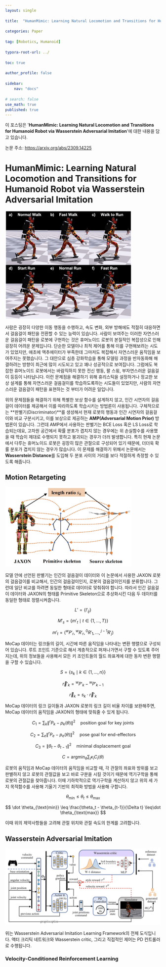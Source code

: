 ```yaml
---
layout: single

title:  "HumanMimic: Learning Natural Locomotion and Transitions for Humanoid Robot via Wasserstein Adversarial Imitation"

categories: Paper

tag: [Robotics, Humanoid]

typora-root-url: ../

toc: true

author_profile: false

sidebar:
    nav: "docs"

# search: false
use_math: true
published: true
---
```






이 포스팅은 '**HumanMimic: Learning Natural Locomotion and Transitions for Humanoid Robot via Wasserstein Adversarial Imitation**'에 대한 내용을 담고 있습니다.



논문 주소: <https://arxiv.org/abs/2309.14225>









# HumanMimic: Learning Natural Locomotion and Transitions for Humanoid Robot via Wasserstein Adversarial Imitation

<img src="/images/2025-03-19-Paper_HumanMimic/image-20250320161002832.png" alt="image-20250320161002832" style="zoom:40%;" />

사람은 굉장히 다양한 이동 행동을 수행하고, 속도 변화, 외부 방해에도 적절히 대응하면서 걸음걸이 패턴을 전환할 수 있는 능력이 있습니다. 사람이 보여주는 이러한 자연스러운 걸음걸이 패턴을 로봇에 구현하는 것은 휴머노이드 로봇의 본질적인 복잡성으로 인해 굉장히 어려운 문제입니다. 단순한 모델이나 최적 제어를 통해 이를 구현해보려는 시도가 있었지만, 애초에 액추에이터가 부족한데 그마저도 복잡해서 자연스러운 움직임을 보여주지는 못했습니다. 그 대안으로 심층 강화학습을 통해 모델링 과정을 반자동화해 해결하려는 방향이 최근에 많이 시도되고 있고 꽤나 성공적으로 보여집니다. 그럼에도 복잡한 휴머노이드 로봇에서는 바람직하지 못한 전신 행동, 팔 스윙, 부자연스러운 걸음걸이 등등이 나타납니다. 이런 문제점을 해결하기 위해 휴리스틱을 설정하거나 정교한 보상 설계를 통해 자연스러운 걸음걸이를 학습하도록하는 시도들이 있었지만, 사람의 자연스러운 걸음걸이 패턴을 표현하는 것 부터가 어려운 일입니다.

위의 문제점들을 해결하기 위해 특별한 보상 함수를 설계하지 않고, 인간 시연자의 걸음걸이 데이터를 제공해서 이를 따라하도록 학습시키는 방법론이 사용됩니다. 구체적으로는 **판별기(Discriminator)**를 생성해서 현재 로봇의 행동과 인간 시연자의 걸음걸이와 비교 구분시키고, 이를 보상으로 제공하는 **AMP(Adversarial Motion Prior)** 방법론이 있습니다. 그런데 AMP에서 사용하는 판별기는 BCE Loss 혹은 LS Loss로 학습되는데요, 고차원 공간에서 확률 분포가 겹치지 않는 경우에는 위 손실함수를 사용했을 때 학습이 제대로 수행되지 못하고 붕괴되는 경우가 더러 발생합니다. 특히 현재 논문에서 다루는 휴머노이드 로봇은 굉장히 많은 관절으로 구성되어 있기 때문에, 더더욱 확률 분포가 겹치지 않는 경우가 많습니다. 이 문제를 해결하기 위해서 논문에서는 **Wasserstein Distance**를 도입해 두 분포 사이의 거리를 보다 적절하게 측정할 수 있도록 해줍니다.







## Motion Retargeting

<img src="/images/2025-03-19-Paper_HumanMimic/image-20250320161512328.png" alt="image-20250320161512328" style="zoom:40%;" />

모델 안에 선언된 판별기는 인간의 걸음걸이 데이터와 이 논문에서 사용한 JAXON 로봇의 걸음걸이를 비교해서, 인간의 걸음걸이인지, 로봇의 걸음걸이인지를 분류합니다. 그런데 일단 비교를 하려면 동일한 형태로 데이터로 맞춰줘야 합니다. 따라서 인간 걸음걸이 데이터와 JAXON의 형태를 Primitive Skeleton으로 추상화시킨 다음 두 데이터를 동일한 형태로 정렬시켜줍니다.


$$
L' = \{l'_{ij}\}
$$

$$
M'_s = \{m'_t \mid t \in \{1, ..., T\} \}
$$

$$
m'_t = ({^w}P'_r, {^w}R'_r, {^0}R'_1,..., {^{j-1} }R'_j)
$$



MoCap 데이터는 링크들의 길이, 시간에 따른 움직임을 나타내는 변환 행렬으로 구성되어 있습니다. 루트 조인트 기준으로 해서 계층적으로 퍼져나가면서 구할 수 있도록 주어지는데, 위의 정보들을 사용해서 모든 키 조인트들의 월드 좌표계에 대한 동차 변환 행렬을 구할 수 있습니다.


$$
S = \{s_k \mid k \in \{1, ..., n\}\}
$$

$$
\overrightarrow r'_k = {^w}P'_k - {^w}P'_{k-1}
$$

$$
\overrightarrow r_k = s_k \cdot \overrightarrow r'_k
$$



MoCap 데이터의 링크 길이들과 JAXON 로봇의 링크 길이 비율 차이를 보완해주면, MoCap 데이터의 움직임을 JAXON의 형태에 맞춰줄 수 있게 됩니다.


$$
C_1 = \sum_k\left\| {^r} P_k - p_k(\theta) \right\|^2 \quad \text{position goal for key joints}
$$

$$
C_2 = \sum_e\left\| {^r} P_e - p_e(\theta) \right\|^2 \quad \text{pose goal for end-effectors}
$$

$$
C_3 = \left\| \theta_t - \theta_{t-1} \right\|^2 \quad \text{minimal displacement goal}
$$


$$
C = \text{argmin}_\theta \sum_i \kappa_i C_i(\theta)
$$


로봇의 움직임과 MoCap 데이터의 움직임을 비교할 때, 각 관절의 좌표와 방위를 보고 판별하지 않고 로봇의 관절값을 보고 바로 구분을 시킬 것이기 때문에 역기구학을 통해 로봇의 관절값을 찾아줍니다. 이때 기하학적으로 역기구학을 계산하지 않고 위의 세 가지 목적함수를 사용해 기울기 기반의 최적화 방법을 사용해 구합니다. 


$$
\theta_{\text{min}} \leq \theta_t \leq \theta_{\text{max}}
$$

$$
\dot \theta_{\text{min}} \leq 
\frac{\theta_t - \theta_{t-1}}{\Delta t} 
\leq\dot \theta_{\text{max}}
$$



이때 위의 제약사항들을 고려해 관절 위치와 관절 속도의 한계를 고려합니다. 







## Wasserstein Adversarial Imitation

<img src="/images/2025-03-19-Paper_HumanMimic/image-20250320164452193.png" alt="image-20250320164452193" style="zoom:50%;" />

위는 Wasserstein Adversarial Imitation Learning Framework의 전체 도식입니다. 액터 크리틱 네트워크와 Wasserstein critic, 그리고 직접적인 제어는 PD 컨트롤러로 수행됩니다.





### Velocity-Conditioned Reinforcement Learning



























